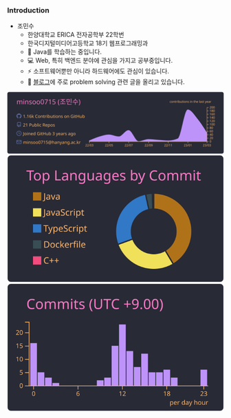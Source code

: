 

<!--
**minsoo0715/minsoo0715** is a ✨ _special_ ✨ repository because its `README.md` (this file) appears on your GitHub profile.
!-->



<!--
Here are some ideas to get you started:

- 🔭 I’m currently working on ...
- 👯 I’m looking to collaborate on ...
- 🤔 I’m looking for help with ...
- 💬 Ask me about ...
- 📫 How to reach me: ...
- 😄 Pronouns: ...
- ⚡ Fun fact: ...
-->

### Introduction

- 조민수
  - 한양대학교 ERICA 전자공학부 22학번
  - 한국디지털미디어고등학교 18기 웹프로그래밍과
  - 🌱 Java를 학습하는 중입니다.
  - 💻 Web, 특히 백엔드 분야에 관심을 가지고 공부중입니다.
  - ⚡ 소프트웨어뿐만 아니라 하드웨어에도 관심이 있습니다.
  - 📝 [블로그](https://blog.naver.com/minsoo0715)에 주로 problem solving 관련 글을 올리고 있습니다.
  
  
[![](https://raw.githubusercontent.com/minsoo0715/minsoo0715/main/profile-summary-card-output/dracula/0-profile-details.svg)](https://github.com/vn7n24fzkq/github-profile-summary-cards)
[![](https://raw.githubusercontent.com/minsoo0715/minsoo0715/main/profile-summary-card-output/dracula/2-most-commit-language.svg)](https://github.com/vn7n24fzkq/github-profile-summary-cards)
[![](https://raw.githubusercontent.com/minsoo0715/minsoo0715/main/profile-summary-card-output/dracula/4-productive-time.svg)](https://github.com/vn7n24fzkq/github-profile-summary-cards)
